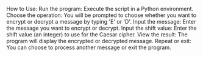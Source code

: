 How to Use:
Run the program: Execute the script in a Python environment.
Choose the operation: You will be prompted to choose whether you want to encrypt or decrypt a message by typing 'E' or 'D'.
Input the message: Enter the message you want to encrypt or decrypt.
Input the shift value: Enter the shift value (an integer) to use for the Caesar cipher.
View the result: The program will display the encrypted or decrypted message.
Repeat or exit: You can choose to process another message or exit the program.
